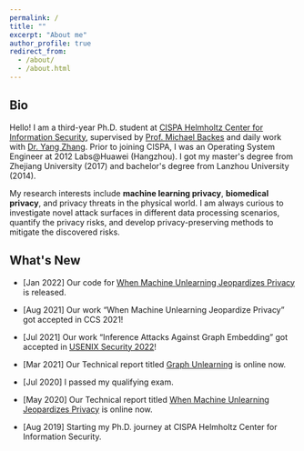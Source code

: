 ```yaml
---
permalink: /
title: ""
excerpt: "About me"
author_profile: true
redirect_from: 
  - /about/
  - /about.html
---
```


## Bio

Hello! I am a third-year Ph.D. student at [CISPA Helmholtz Center for Information Security](http://cispa.saarland/), supervised by [Prof. Michael Backes](https://cispa.saarland/people/backes/) and daily work with [Dr. Yang Zhang](https://yangzhangalmo.github.io/). Prior to joining CISPA, I was an Operating System Engineer at 2012 Labs@Huawei (Hangzhou). I got my master's degree from Zhejiang University (2017) and bachelor's degree from Lanzhou University (2014).

My research interests include <b>machine learning privacy</b>, <b>biomedical privacy</b>, and privacy threats in the physical world. I am always curious to investigate novel attack surfaces in different data processing scenarios, quantify the privacy risks, and develop privacy-preserving methods to mitigate the discovered risks.


## What's New

- [Jan 2022] Our code for [When Machine Unlearning Jeopardizes Privacy](https://github.com/MinChen00/UnlearningLeaks) is released.

- [Aug 2021] Our work “When Machine Unlearning Jeopardize Privacy” got accepted in CCS 2021!

- [Jul 2021] Our work “Inference Attacks Against Graph Embedding” got accepted in [USENIX Security 2022](https://www.usenix.org/conference/usenixsecurity22)!

- [Mar 2021] Our Technical report titled [Graph Unlearning](https://arxiv.org/abs/2103.14991) is online now.

- [Jul 2020] I passed my qualifying exam.

- [May 2020] Our Technical report titled [When Machine Unlearning Jeopardizes Privacy](https://arxiv.org/abs/2005.02205) is online now.

- [Aug 2019] Starting my Ph.D. journey at CISPA Helmholtz Center for Information Security.